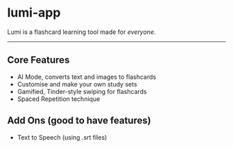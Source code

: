 # lumi-app
Lumi is a flashcard learning tool made for *everyone*. 

---

## Core Features
- AI Mode, converts text and images to flashcards
- Customise and make your own study sets
- Gamified, Tinder-style swiping for flashcards
- Spaced Repetition technique

## Add Ons (good to have features)
- Text to Speech (using .srt files)
